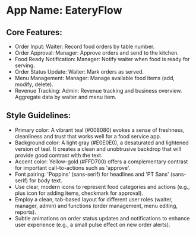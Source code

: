 # **App Name**: EateryFlow

## Core Features:

- Order Input: Waiter: Record food orders by table number.
- Order Approval: Manager: Approve orders and send to the kitchen.
- Food Ready Notification: Manager: Notify waiter when food is ready for serving.
- Order Status Update: Waiter: Mark orders as served.
- Menu Management: Manager: Manage available food items (add, modify, delete).
- Revenue Tracking: Admin: Revenue tracking and business overview. Aggregate data by waiter and menu item.

## Style Guidelines:

- Primary color: A vibrant teal (#008080) evokes a sense of freshness, cleanliness and trust that works well for a food service app.
- Background color: A light gray (#E0E0E0), a desaturated and lightened version of teal. It creates a clean and unobtrusive backdrop that will provide good contrast with the text.
- Accent color: Yellow-gold (#FFD700) offers a complementary contrast for important call-to-actions such as 'approve'.
- Font pairing: 'Poppins' (sans-serif) for headlines and 'PT Sans' (sans-serif) for body text.
- Use clear, modern icons to represent food categories and actions (e.g., plus icon for adding items, checkmark for approval).
- Employ a clean, tab-based layout for different user roles (waiter, manager, admin) and functions (order management, menu editing, reports).
- Subtle animations on order status updates and notifications to enhance user experience (e.g., a small pulse effect on new order alerts).